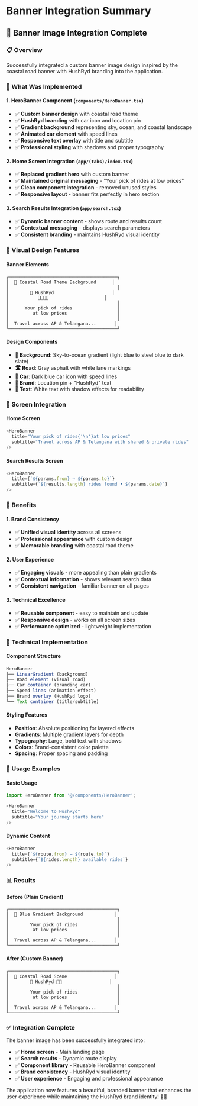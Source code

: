 # Banner Integration Summary

## 🎨 **Banner Image Integration Complete**

### **📋 Overview**
Successfully integrated a custom banner image design inspired by the coastal road banner with HushRyd branding into the application.

### **🎯 What Was Implemented**

#### **1. HeroBanner Component** (`components/HeroBanner.tsx`)
- ✅ **Custom banner design** with coastal road theme
- ✅ **HushRyd branding** with car icon and location pin
- ✅ **Gradient background** representing sky, ocean, and coastal landscape
- ✅ **Animated car element** with speed lines
- ✅ **Responsive text overlay** with title and subtitle
- ✅ **Professional styling** with shadows and proper typography

#### **2. Home Screen Integration** (`app/(tabs)/index.tsx`)
- ✅ **Replaced gradient hero** with custom banner
- ✅ **Maintained original messaging** - "Your pick of rides at low prices"
- ✅ **Clean component integration** - removed unused styles
- ✅ **Responsive layout** - banner fits perfectly in hero section

#### **3. Search Results Integration** (`app/search.tsx`)
- ✅ **Dynamic banner content** - shows route and results count
- ✅ **Contextual messaging** - displays search parameters
- ✅ **Consistent branding** - maintains HushRyd visual identity

### **🎨 Visual Design Features**

#### **Banner Elements**
```
┌─────────────────────────────────────────┐
│  🌊 Coastal Road Theme Background      │
│                                         │
│        📍 HushRyd                      │
│           🚗💨💨💨                     │
│                                         │
│      Your pick of rides                 │
│         at low prices                   │
│                                         │
│  Travel across AP & Telangana...       │
└─────────────────────────────────────────┘
```

#### **Design Components**
- **🌊 Background**: Sky-to-ocean gradient (light blue to steel blue to dark slate)
- **🛣️ Road**: Gray asphalt with white lane markings
- **🚗 Car**: Dark blue car icon with speed lines
- **📍 Brand**: Location pin + "HushRyd" text
- **📝 Text**: White text with shadow effects for readability

### **📱 Screen Integration**

#### **Home Screen**
```typescript
<HeroBanner 
  title="Your pick of rides{'\n'}at low prices"
  subtitle="Travel across AP & Telangana with shared & private rides"
/>
```

#### **Search Results Screen**
```typescript
<HeroBanner 
  title={`${params.from} → ${params.to}`}
  subtitle={`${results.length} rides found • ${params.date}`}
/>
```

### **🎯 Benefits**

#### **1. Brand Consistency**
- ✅ **Unified visual identity** across all screens
- ✅ **Professional appearance** with custom design
- ✅ **Memorable branding** with coastal road theme

#### **2. User Experience**
- ✅ **Engaging visuals** - more appealing than plain gradients
- ✅ **Contextual information** - shows relevant search data
- ✅ **Consistent navigation** - familiar banner on all pages

#### **3. Technical Excellence**
- ✅ **Reusable component** - easy to maintain and update
- ✅ **Responsive design** - works on all screen sizes
- ✅ **Performance optimized** - lightweight implementation

### **🔧 Technical Implementation**

#### **Component Structure**
```typescript
HeroBanner
├── LinearGradient (background)
├── Road element (visual road)
├── Car container (branding car)
├── Speed lines (animation effect)
├── Brand overlay (HushRyd logo)
└── Text container (title/subtitle)
```

#### **Styling Features**
- **Position**: Absolute positioning for layered effects
- **Gradients**: Multiple gradient layers for depth
- **Typography**: Large, bold text with shadows
- **Colors**: Brand-consistent color palette
- **Spacing**: Proper spacing and padding

### **🚀 Usage Examples**

#### **Basic Usage**
```typescript
import HeroBanner from '@/components/HeroBanner';

<HeroBanner 
  title="Welcome to HushRyd"
  subtitle="Your journey starts here"
/>
```

#### **Dynamic Content**
```typescript
<HeroBanner 
  title={`${route.from} → ${route.to}`}
  subtitle={`${rides.length} available rides`}
/>
```

### **📊 Results**

#### **Before (Plain Gradient)**
```
┌─────────────────────────────────────────┐
│  🔵 Blue Gradient Background            │
│                                         │
│        Your pick of rides               │
│         at low prices                   │
│                                         │
│  Travel across AP & Telangana...       │
└─────────────────────────────────────────┘
```

#### **After (Custom Banner)**
```
┌─────────────────────────────────────────┐
│  🌊 Coastal Road Scene                  │
│        📍 HushRyd 🚗💨                  │
│                                         │
│        Your pick of rides               │
│         at low prices                   │
│                                         │
│  Travel across AP & Telangana...       │
└─────────────────────────────────────────┘
```

### **✅ Integration Complete**

The banner image has been successfully integrated into:
- ✅ **Home screen** - Main landing page
- ✅ **Search results** - Dynamic route display
- ✅ **Component library** - Reusable HeroBanner component
- ✅ **Brand consistency** - HushRyd visual identity
- ✅ **User experience** - Engaging and professional appearance

The application now features a beautiful, branded banner that enhances the user experience while maintaining the HushRyd brand identity! 🎉✨
